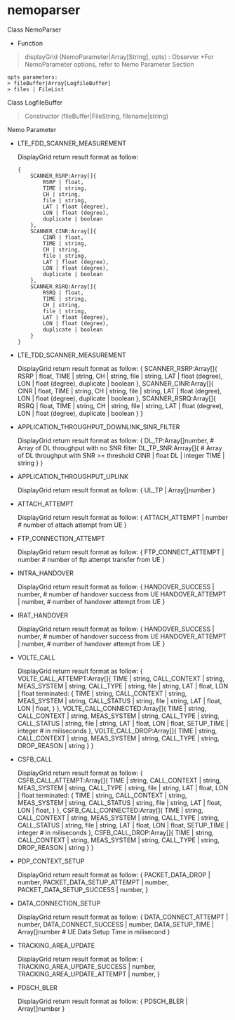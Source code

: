 # nemoparser

Class NemoParser
- Function

> displayGrid (NemoParameter|Array[String], opts) : Observer
    *For NemoParameter options, refer to Nemo Parameter Section

    opts parameters:
    > fileBuffer|Array[LogfileBuffer]
    > files | FileList


Class LogfileBuffer
> Constructor (fileBuffer|FileString, filename|string)

Nemo Parameter
- LTE_FDD_SCANNER_MEASUREMENT
    
    DisplayGrid return result format as follow:
    ```
    {
        SCANNER_RSRP:Array[]{
            RSRP | float,
            TIME | string,
            CH | string,
            file | string,
            LAT | float (degree),
            LON | float (degree),
            duplicate | boolean
        },
        SCANNER_CINR:Array[]{
            CINR | float,
            TIME | string,
            CH | string,
            file | string,
            LAT | float (degree),
            LON | float (degree),
            duplicate | boolean
        },
        SCANNER_RSRQ:Array[]{
            RSRQ | float,
            TIME | string,
            CH | string,
            file | string,
            LAT | float (degree),
            LON | float (degree),
            duplicate | boolean
        }
    }
    ```

- LTE_TDD_SCANNER_MEASUREMENT

    DisplayGrid return result format as follow:
    {
        SCANNER_RSRP:Array[]{
            RSRP | float,
            TIME | string,
            CH | string,
            file | string,
            LAT | float (degree),
            LON | float (degree),
            duplicate | boolean
        },
        SCANNER_CINR:Array[]{
            CINR | float,
            TIME | string,
            CH | string,
            file | string,
            LAT | float (degree),
            LON | float (degree),
            duplicate | boolean
        },
        SCANNER_RSRQ:Array[]{
            RSRQ | float,
            TIME | string,
            CH | string,
            file | string,
            LAT | float (degree),
            LON | float (degree),
            duplicate | boolean
        }
    }

- APPLICATION_THROUGHPUT_DOWNLINK_SINR_FILTER
    
    DisplayGrid return result format as follow: 
    {
        DL_TP:Array[]number,    # Array of DL throughput with no SNR filter
        DL_TP_SNR:Arrray[]{     # Array of DL throughput with SNR >= threshold
            CINR | float
            DL | integer
            TIME | string
        }
    }

- APPLICATION_THROUGHPUT_UPLINK

    DisplayGrid return result format as follow:
    {
        UL_TP | Array[]number
    }
    
- ATTACH_ATTEMPT

    DisplayGrid return result format as follow:
    {
        ATTACH_ATTEMPT | number     # number of attach attempt from UE
    }

- FTP_CONNECTION_ATTEMPT

    DisplayGrid return result format as follow:
    {
        FTP_CONNECT_ATTEMPT | number    # number of ftp attempt transfer from UE
    }

- INTRA_HANDOVER

    DisplayGrid return result format as follow:
    {
        HANDOVER_SUCCESS | number,   # number of handover success from UE
        HANDOVER_ATTEMPT | number,   # number of handover attempt from UE
    }

- IRAT_HANDOVER

    DisplayGrid return result format as follow:
    {
        HANDOVER_SUCCESS | number,   # number of handover success from UE
        HANDOVER_ATTEMPT | number,   # number of handover attempt from UE
    }
    
- VOLTE_CALL

    DisplayGrid return result format as follow:
    {
        VOLTE_CALL_ATTEMPT:Array[]{
            TIME | string,
            CALL_CONTEXT | string, 
            MEAS_SYSTEM | string, 
            CALL_TYPE | string,
            file | string,
            LAT | float,
            LON | float
            terminated: {
                TIME | string, 
                CALL_CONTEXT | string,
                MEAS_SYSTEM | string,
                CALL_STATUS | string,
                file | string,
                LAT | float,
                LON | float,
            }
        },
        VOLTE_CALL_CONNECTED:Array[]{
            TIME | string,
            CALL_CONTEXT | string,
            MEAS_SYSTEM | string,
            CALL_TYPE | string,
            CALL_STATUS | string, 
            file | string,
            LAT | float,
            LON | float,
            SETUP_TIME | integer    # in miliseconds
        },
        VOLTE_CALL_DROP:Array[]{
            TIME | string,
            CALL_CONTEXT | string,
            MEAS_SYSTEM | string,
            CALL_TYPE | string,
            DROP_REASON | string
        }
    }
- CSFB_CALL

    DisplayGrid return result format as follow:
    {
        CSFB_CALL_ATTEMPT:Array[]{
            TIME | string,
            CALL_CONTEXT | string, 
            MEAS_SYSTEM | string, 
            CALL_TYPE | string,
            file | string,
            LAT | float,
            LON | float
            terminated: {
                TIME | string, 
                CALL_CONTEXT | string,
                MEAS_SYSTEM | string,
                CALL_STATUS | string,
                file | string,
                LAT | float,
                LON | float,
            }
        },
        CSFB_CALL_CONNECTED:Array[]{
            TIME | string,
            CALL_CONTEXT | string,
            MEAS_SYSTEM | string,
            CALL_TYPE | string,
            CALL_STATUS | string, 
            file | string,
            LAT | float,
            LON | float,
            SETUP_TIME | integer    # in miliseconds
        },
        CSFB_CALL_DROP:Array[]{
            TIME | string,
            CALL_CONTEXT | string,
            MEAS_SYSTEM | string,
            CALL_TYPE | string,
            DROP_REASON | string
        }
    }

- PDP_CONTEXT_SETUP

    DisplayGrid return result format as follow:
    {
        PACKET_DATA_DROP | number,
        PACKET_DATA_SETUP_ATTEMPT | number,
        PACKET_DATA_SETUP_SUCCESS | number,
    }

- DATA_CONNECTION_SETUP

    DisplayGrid return result format as follow:
    {
        DATA_CONNECT_ATTEMPT | number, 
        DATA_CONNECT_SUCCESS | number,
        DATA_SETUP_TIME | Array[]number     # UE Data Setup Time in milisecond
    }

- TRACKING_AREA_UPDATE

    DisplayGrid return result format as follow:
    {
        TRACKING_AREA_UPDATE_SUCCESS | number, 
        TRACKING_AREA_UPDATE_ATTEMPT | number,
    }

- PDSCH_BLER
    
    DisplayGrid return result format as follow:
    {
        PDSCH_BLER | Array[]number 
    }
